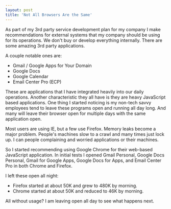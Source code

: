 ```yaml
---
layout: post
title: 'Not All Browsers Are the Same'
---
```

As part of my 3rd party service development plan for my company I make recommendations for external systems that my company should be using for its operations. We don't buy or develop everything internally. There are some amazing 3rd party applications.<p></p>
A couple notable ones are:
<ul class="mainlist">
	<li>Gmail / Google Apps for Your Domain</li>
	<li>Google Docs</li>
	<li>Google Calendar</li>
	<li>Email Center Pro (ECP)</li>
</ul>
These are applications that I have integrated heavily into our daily operations. Another characteristic they all have is they are heavy JavaScript based applications. One thing I started noticing is my non-tech savvy employees tend to leave these programs open and running all day long. And many will leave their browser open for multiple days with the same application open.<p></p>
Most users are using IE, but a few use Firefox. Memory leaks become a major problem. People's machines slow to a crawl and many times just lock up. I can people complaining and worried applications or their machines.<p></p>
So I started recommending using Google Chrome for their web-based JavaScript application. In initial tests I opened Gmail Personal, Google Docs Personal, Gmail for Google Apps, Google Docs for Apps, and Email Center Pro in both Chrome and Firefox.<p></p>
I left these open all night:
<ul class="mainlist">
	<li>Firefox started at about 50K and grew to 480K by morning.</li>
	<li>Chrome started at about 50K and reduced to 46K by morning.</li>
</ul>
All without usage? I am leaving open all day to see what happens next.